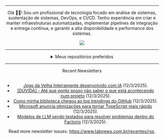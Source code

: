 <div align="center">
<hr>
<p>Olá 👋🏾! Sou um profissional de tecnologia focado em análise de sistemas, sustentação de sistemas, DevOps, e CI/CD. Tenho experiência em criar e manter infraestruturas automatizadas, implementar pipelines de integração e entrega contínua, e garantir a alta disponibilidade e performance dos sistemas.</p>
  <img src="https://media.giphy.com/media/yAGIvCiwPJn5C/giphy.gif">
<hr>
  <details>
  <summary>Meus repositórios preferidos</summary>
  <br />
  Alguns dos meus melhores repositórios:
  <br />
<br />
  <ul><li><a href=https://github.com/KubeNerd/aluratube target="_blank" rel="noopener noreferrer">KubeNerd/aluratube</a> (<b>0</b> ✨ and <b>0</b> 🍴): Aluratube - Desenvolvido durante a imersão React da Alura no final de 2022</li><li><a href=https://github.com/KubeNerd/nlw-ia target="_blank" rel="noopener noreferrer">KubeNerd/nlw-ia</a> (<b>0</b> ✨ and <b>0</b> 🍴): Projeto desenvolvido durante a NLW IA - Usando a API da OPENAI</li><li><a href=https://github.com/KubeNerd/nlw-journey-ia target="_blank" rel="noopener noreferrer">KubeNerd/nlw-journey-ia</a> (<b>0</b> ✨ and <b>0</b> 🍴): NLW IA - Agent de viagens usando python + langchain + GPT</li>
<li>More coming soon :).</li>
</ul>
  </details>
  <hr/>
    <summary>Recent Newsletters</summary>
  <br />
  <ul>
    <li><a href=https://www.tabnews.com.br/KelvinSilva/jogo-da-velha-inteiramente-desenvolvido-com-ia target="_blank" rel="noopener noreferrer">Jogo da Velha Inteiramente desenvolvido com IA</a> (12/3/2025).</li><li><a href=https://www.tabnews.com.br/oGuedes/duvida-ate-que-ponto-posso-nao-saber-o-que-esta-acontecendo-num-projeto target="_blank" rel="noopener noreferrer">[DÚVIDA] - Até que ponto posso não saber o que está acontecendo num projeto</a> (12/3/2025).</li><li><a href=https://www.tabnews.com.br/thalissonvs/como-minha-biblioteca-chegou-ao-top-trendings-do-github target="_blank" rel="noopener noreferrer">Como minha biblioteca chegou ao top trendings do GitHub</a> (12/3/2025).</li><li><a href=https://www.tabnews.com.br/NewsletterOficial/microsoft-anuncia-otimizacoes-para-tornar-typescript-mais-rapido target="_blank" rel="noopener noreferrer">Microsoft anuncia otimizações para tornar TypeScript mais rápido</a> (12/3/2025).</li><li><a href=https://www.tabnews.com.br/ktfth/modelos-de-llm-sendo-testados-para-resolver-problemas-dentro-do-factorio target="_blank" rel="noopener noreferrer">Modelos de LLM sendo testados para resolver problemas dentro do Factorio</a> (12/3/2025).</li>
  </ul>
<p>Read more newsletter issues: <a href="https://www.tabnews.com.br/recentes/rss">https://www.tabnews.com.br/recentes/rss</a>.</p>
  </details>
